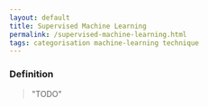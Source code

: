 ```yaml
---
layout: default
title: Supervised Machine Learning
permalink: /supervised-machine-learning.html
tags: categorisation machine-learning technique
---
```


### Definition

> "TODO"
